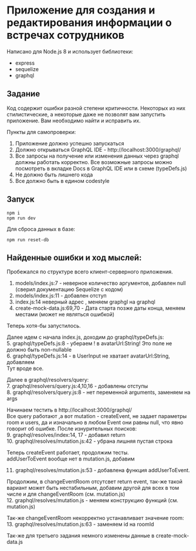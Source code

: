 # Приложение для создания и редактирования информации о встречах сотрудников

Написано для Node.js 8 и использует библиотеки:
* express
* sequelize
* graphql

## Задание
Код содержит ошибки разной степени критичности. Некоторых из них стилистические, а некоторые даже не позволят вам запустить приложение. Вам необходимо найти и исправить их.

Пункты для самопроверки:
1. Приложение должно успешно запускаться
2. Должно открываться GraphQL IDE - http://localhost:3000/graphql/
3. Все запросы на получение или изменения данных через graphql должны работать корректно. Все возможные запросы можно посмотреть в вкладке Docs в GraphQL IDE или в схеме (typeDefs.js)
4. Не должно быть лишнего кода
5. Все должно быть в едином codestyle

## Запуск
```
npm i
npm run dev
```

Для сброса данных в базе:
```
npm run reset-db
```


## Найденные ошибки и ход мыслей:

Пробежался по структуре всего клиент-серверного приложения.  
  
1. models/index.js:7 - неверное количество аргументов, добавлен null (сверил документацию Sequelize c кодом)  
2. models/index.js:11 - добавлен отступ  
3. index.js:14  неверный адрес , меняем graphgl на graphql  
4. create-mock-data.js:69,70 - Дата старта позже даты конца, меняем местами (может не являться ошибкой)  

Теперь хотя-бы запустилось.  

Далее идем с начала index.js, доходим до graphql/typeDefs.js:  
5. graphql/typeDefs.js:8 - убераем ! в avatarUrl:String! Это поле не должно быть non-nullable  
6. graphql/typeDefs.js:14 - в UserInput не хватает avatarUrl:String, добавляем  
Тут вроде все.  

Далее в graphql/resolvers/query:  
7. graphql/resolvers/query.js:4,10,16 - добавлены отступы  
8. graphql/resolvers/query.js:8 - нет переменной arguments, заменяем на args  

Начинаем тестить в http://localhost:3000/graphql/  
Все query работают ,а вот  mutation - createEvent, не задает параметры room и users, да и изначально в любом Event они равны null, что явно говорит об ошибке. После изнурительных поисков:  
9.  graphql/resolves/index:14, 17 - добавил return  
10.  graphql/resolves/mutation.js:42 - убрана лишняя пустая строка  

Теперь createEvent работает, продолжим тесты.   
addUserToEvent вообще нет в mutation.js, добавим  

11. graphql/resolves/mutation.js:53 - добавлена функция addUserToEvent.  

Продолжим, в changeEventRoom отсутсвет return event, так-же такой вариант может быть нестабильным, добавим другой для всех в том числе и для changeEventRoom (см. mutation.js)  
12. graphql/resolves/mutation.js - меняем конструкцию функций (см. mutation.js)  

Так-же changeEventRoom некорректно устанавливает значение room:  
13.  graphql/resolves/mutation.js:63 - заменяем id на roomId  

Так-же для третьего задания немного изменены данные в create-mock-data.js